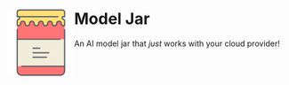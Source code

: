<div class="container">
  <div class="row">
    <div class="col-sm">
        <img align="left" src="logo.png" height=120/>
    </div>
    <div class="col">
      <h1 align="justify">
        Model Jar
      </h1>
    </div>
  </div>
</div>

An AI model jar that _just_ works with your cloud provider!
